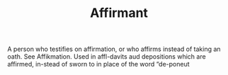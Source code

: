 ---
title: Affirmant
letter: A
permalink: "/definitions/affirmant.html"
body: A person who testifies on affirmation, or who affirms instead of taking an oath.
  See Affikmation. Used in affl-davits aud depositions which are affirmed, in-stead
  of sworn to in place of the word “de-poneut
published_at: '2018-07-07'
layout: post
---